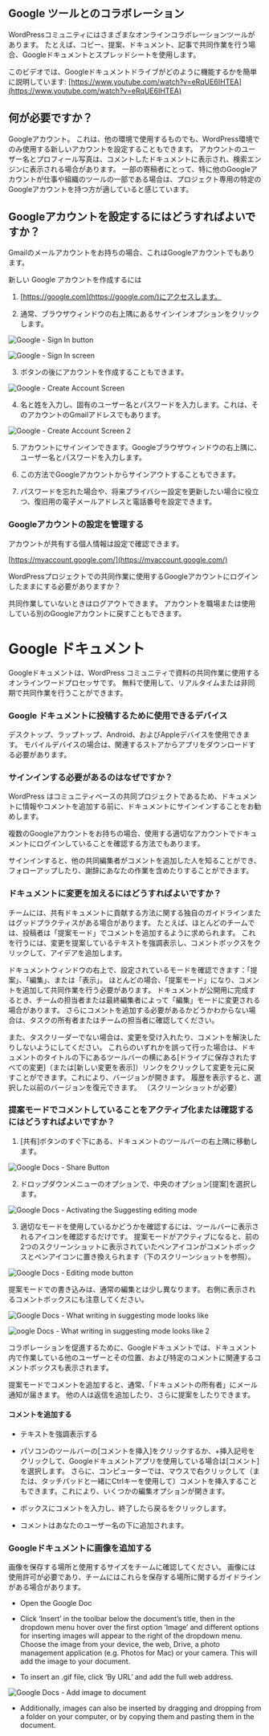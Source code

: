 ## Google ツールとのコラボレーション

  

WordPressコミュニティにはさまざまなオンラインコラボレーションツールがあります。 たとえば、コピー、提案、ドキュメント、記事で共同作業を行う場合、Googleドキュメントとスプレッドシートを使用します。

  

このビデオでは、Googleドキュメントドライブがどのように機能するかを簡単に説明しています: [https://www.youtube.com/watch?v=eRqUE6IHTEA](https://www.youtube.com/watch?v=eRqUE6IHTEA)

## 何が必要ですか？

Googleアカウント。 これは、他の環境で使用するものでも、WordPress環境でのみ使用する新しいアカウントを設定することもできます。 アカウントのユーザー名とプロフィール写真は、コメントしたドキュメントに表示され、検索エンジンに表示される場合があります。 一部の寄稿者にとって、特に他のGoogleアカウントが仕事や組織のツールの一部である場合は、プロジェクト専用の特定のGoogleアカウントを持つ方が適していると感じています。

## Googleアカウントを設定するにはどうすればよいですか？

Gmailのメールアカウントをお持ちの場合、これはGoogleアカウントでもあります。

  

新しい Google アカウントを作成するには

1.   [https://google.com](https://google.com/)にアクセスします。
    
2.  通常、ブラウザウィンドウの右上隅にあるサインインオプションをクリックします。
    

![Google - Sign In button](https://github.com/WordPress/contributor-day-handbook/blob/master/images/Google%20Docs%20-%20Sign%20In%20_en.png)

![Google - Sign In screen](https://github.com/WordPress/contributor-day-handbook/blob/master/images/Google%20Docs%20-%20Sign%20In%202_en.png)

3.  ボタンの後にアカウントを作成することもできます。
    

![Google - Create Account Screen](https://github.com/WordPress/contributor-day-handbook/blob/master/images/Google%20Docs%20-%20Create%20Account_en.png)

4. 名と姓を入力し、固有のユーザー名とパスワードを入力します。これは、そのアカウントのGmailアドレスでもあります。
    

![Google - Create Account Screen 2](https://github.com/WordPress/contributor-day-handbook/blob/master/images/Google%20Docs%20-%20Create%20Account%202_en.png)

5.  アカウントにサインインできます。Googleブラウザウィンドウの右上隅に、ユーザー名とパスワードを入力します。
    
6.  この方法でGoogleアカウントからサインアウトすることもできます。
    
7.  パスワードを忘れた場合や、将来プライバシー設定を更新したい場合に役立つ、復旧用の電子メールアドレスと電話番号を設定できます。
    

### Googleアカウントの設定を管理する

アカウントが共有する個人情報は設定で確認できます。

[https://myaccount.google.com/](https://myaccount.google.com/)

  

WordPressプロジェクトでの共同作業に使用するGoogleアカウントにログインしたままにする必要がありますか？

共同作業していないときはログアウトできます。 アカウントを職場または使用している別のGoogleアカウントに戻すこともできます。

  
  

# Google ドキュメント

Googleドキュメントは、WordPress コミュニティで資料の共同作業に使用するオンラインワードプロセッサです。 無料で使用して、リアルタイムまたは非同期で共同作業を行うことができます。

### Google ドキュメントに投稿するために使用できるデバイス

デスクトップ、ラップトップ、Android、およびAppleデバイスを使用できます。 モバイルデバイスの場合は、関連するストアからアプリをダウンロードする必要があります。

### サインインする必要があるのはなぜですか？

WordPress はコミュニティベースの共同プロジェクトであるため、ドキュメントに情報やコメントを追加する前に、ドキュメントにサインインすることをお勧めします。
  

複数のGoogleアカウントをお持ちの場合、使用する適切なアカウントでドキュメントにログインしていることを確認する方法でもあります。

  

サインインすると、他の共同編集者がコメントを追加した人を知ることができ、フォローアップしたり、謝辞にあなたの作業を含めたりすることができます。

### ドキュメントに変更を加えるにはどうすればよいですか？

チームには、共有ドキュメントに貢献する方法に関する独自のガイドラインまたはグッドプラクティスがある場合があります。 たとえば、ほとんどのチームでは、投稿者は「提案モード」でコメントを追加するように求められます。 これを行うには、変更を提案しているテキストを強調表示し、コメントボックスをクリックして、アイデアを追加します。

  

ドキュメントウィンドウの右上で、設定されているモードを確認できます：「提案」、「編集」、または「表示」。 ほとんどの場合、「提案モード」になり、コメントを追加して共同作業を行う必要があります。 ドキュメントが公開用に完成するとき、チームの担当者または最終編集者によって「編集」モードに変更される場合があります。 さらにコメントを追加する必要があるかどうかわからない場合は、タスクの所有者またはチームの担当者に確認してください。

また、タスクリーダーでない場合は、変更を受け入れたり、コメントを解決したりしないようにしてください。 これらのいずれかを誤って行った場合は、ドキュメントのタイトルの下にあるツールバーの横にある[ドライブに保存されたすべての変更]（または[新しい変更を表示]）リンクをクリックして変更を元に戻すことができます。これにより、バージョンが開きます。 履歴を表示すると、選択した以前のバージョンを復元できます。 （スクリーンショットが必要）

### 提案モードでコメントしていることをアクティブ化または確認するにはどうすればよいですか？

  

1. [共有]ボタンのすぐ下にある、ドキュメントのツールバーの右上隅に移動します。
    

![Google Docs - Share Button](https://github.com/WordPress/contributor-day-handbook/blob/master/images/Google%20Docs%20-%20Share%20Button_en.png)

2. ドロップダウンメニューのオプションで、中央のオプション[提案]を選択します。
    

![Google Docs - Activating the Suggesting editing mode](https://github.com/WordPress/contributor-day-handbook/blob/master/images/Google%20Docs%20-%20Edit%20Document%201_en.png)

3.  適切なモードを使用しているかどうかを確認するには、ツールバーに表示されるアイコンを確認するだけです。 提案モードがアクティブになると、前の2つのスクリーンショットに表示されていたペンアイコンがコメントボックスとペンアイコンに置き換えられます（下のスクリーンショットを参照）。
    

![Google Docs - Editing mode button](https://github.com/WordPress/contributor-day-handbook/blob/master/images/Google%20Docs%20-%20Edit%20Document%202_en.png)

  

提案モードでの書き込みは、通常の編集とは少し異なります。 右側に表示されるコメントボックスにも注意してください。

![Google Docs - What writing in suggesting mode looks like](https://github.com/WordPress/contributor-day-handbook/blob/master/images/Google%20Docs%20-%20Edit%20Document%203_en.png)

  

![oogle Docs - What writing in suggesting mode looks like 2](https://github.com/WordPress/contributor-day-handbook/blob/master/images/Google%20Docs%20-%20Edit%20Document%204_en.jpg)

  
コラボレーションを促進するために、Googleドキュメントでは、ドキュメント内で作業している他のユーザーとその位置、および特定のコメントに関連するコメントボックスも表示されます。

提案モードでコメントを追加すると、通常、「ドキュメントの所有者」にメール通知が届きます。 他の人は返信を追加したり、さらに提案をしたりできます。
  

#### コメントを追加する
-   テキストを強調表示する
    
-  パソコンのツールバーの[コメントを挿入]をクリックするか、+挿入記号をクリックして、Googleドキュメントアプリを使用している場合は[コメント]を選択します。 さらに、コンピューターでは、マウスで右クリックして（または、タッチパッドと一緒にCtrlキーを使用して）コメントを挿入することもできます。これにより、いくつかの編集オプションが開きます。
    
-   ボックスにコメントを入力し、終了したら戻るをクリックします。
    
-   コメントはあなたのユーザー名の下に追加されます。
    

  

### Googleドキュメントに画像を追加する

画像を保存する場所と使用するサイズをチームに確認してください。 画像には使用許可が必要であり、チームにはこれらを保存する場所に関するガイドラインがある場合があります。

-   Open the Google Doc
    
-   Click ‘Insert’ in the toolbar below the document’s title, then in the dropdown menu hover over the first option ‘Image’ and different options for inserting images will appear to the right of the dropdown menu. Choose the image from your device, the web, Drive, a photo management application (e.g. Photos for Mac) or your camera. This will add the image to your document.
    
-   To insert an .gif file, click ‘By URL’ and add the full web address.
    

![Google Docs - Add image to document](https://github.com/WordPress/contributor-day-handbook/blob/master/images/Google%20Docs%20-%20Add%20Image_en.png)

-   Additionally, images can also be inserted by dragging and dropping from a folder on your computer, or by copying them and pasting them in the document.
